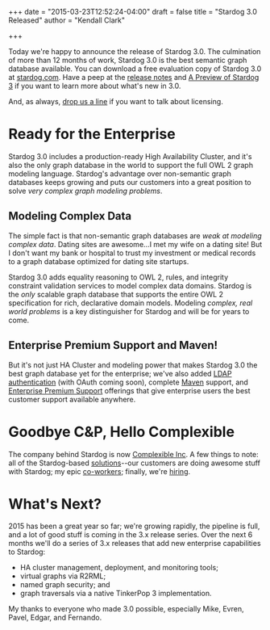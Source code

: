 +++
date = "2015-03-23T12:52:24-04:00"
draft = false 
title = "Stardog 3.0 Released"
author = "Kendall Clark"

+++

Today we're happy to announce the release of Stardog 3.0.<!--more--> The
culmination of more than 12 months of work, Stardog 3.0 is the best semantic
graph database available. You can download a free evaluation copy of Stardog 3.0
at [stardog.com](http://stardog.com/). Have a peep at the
[release notes](http://docs.stardog.com/RELEASE_NOTES.txt) and
[A Preview of Stardog 3](http://blog.stardog.com/a-preview-of-stardog-3/) if you
want to learn more about what's new in 3.0.

And, as always, [drop us a line](mailto:sales@complexible.com) if you want to
talk about licensing.

# Ready for the Enterprise

Stardog 3.0 includes a production-ready High Availability Cluster, and it's also
the only graph database in the world to support the full OWL 2 graph modeling
language. Stardog's advantage over non-semantic graph databases keeps growing
and puts our customers into a great position to solve *very complex graph
modeling problems*.

## Modeling Complex Data

The simple fact is that non-semantic graph databases are *weak at modeling
complex data*. Dating sites are awesome&hellip;I met my wife on a dating site!
But I don't want my bank or hospital to trust my investment or medical records
to a graph database optimized for dating site startups.

Stardog 3.0 adds equality reasoning to OWL 2, rules, and integrity constraint
validation services to model complex data domains. Stardog is the *only*
scalable graph database that supports the entire OWL 2 specification for rich,
declarative domain models. Modeling *complex, real world problems* is a key
distinguisher for Stardog and will be for years to come.

## Enterprise Premium Support and Maven!

But it's not just HA Cluster and modeling power that makes Stardog 3.0 the best
graph database yet for the enterprise; we've also added
[LDAP authentication](http://docs.stardog.com/#_enterprise_authentication) (with
OAuth coming soon), complete [Maven](http://docs.stardog.com/#_using_maven)
support, and
[Enterprise Premium Support](http://docs.stardog.com/#_enterprise_premium_support)
offerings that give enterprise users the best customer support available
anywhere.

# Goodbye C&amp;P, Hello Complexible

The company behind Stardog is now
[Complexible Inc](http://complexible.com/). A few things to note: all of the Stardog-based
[solutions](http://complexible.com/solutions)--our customers are doing awesome
stuff with Stardog; my epic [co-workers](http://complexible.com/about/);
finally, we're [hiring](http://complexible.com/about/#jobs).

# What's Next?

2015 has been a great year so far; we're growing rapidly, the pipeline is full,
and a lot of good stuff is coming in the 3.x release series. Over the next 6
months we'll do a series of 3.x releases that add new enterprise capabilities to
Stardog:

* HA cluster management, deployment, and monitoring tools;
* virtual graphs via R2RML;
* named graph security; and
* graph traversals via a native TinkerPop 3 implementation.

My thanks to everyone who made 3.0 possible, especially Mike, Evren, Pavel,
Edgar, and Fernando.
